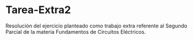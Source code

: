 # Tarea-Extra2
Resolución del ejercicio planteado como trabajo extra referente al Segundo Parcial de la materia Fundamentos de Circuitos Eléctricos.

